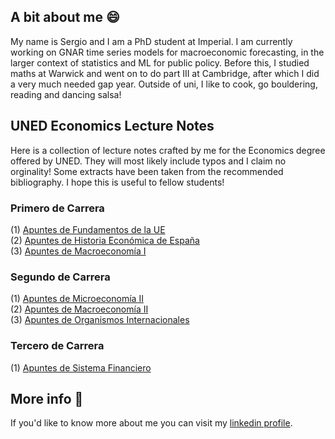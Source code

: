 ## A bit about me 😄
My name is Sergio and I am a PhD student at Imperial. I am currently working on GNAR time series models for macroeconomic forecasting, in the larger context of statistics and ML for public policy. Before this, I studied maths at Warwick and went on to do part III at Cambridge, after which I did a very much needed gap year. Outside of uni, I like to cook, go bouldering, reading and dancing salsa! 

## UNED Economics Lecture Notes
Here is a collection of lecture notes crafted by me for the Economics degree offered by UNED. They will most likely include typos and I claim no orginality! Some extracts have been taken from the recommended bibliography. I hope this is useful to fellow students!
### Primero de Carrera
(1) [Apuntes de Fundamentos de la UE](https://github.com/SergioEstanRuiz/SergioEstanRuiz/blob/main/Apuntas%20Fundamentos%20de%20la%20UE.pdf) \
(2) [Apuntes de Historia Económica de España](https://github.com/SergioEstanRuiz/SergioEstanRuiz/blob/main/Apuntes%20Historia%20Econ%C3%B3mica%20de%20Espa%C3%B1a.pdf) \
(3) [Apuntes de Macroeconomía I](https://github.com/SergioEstanRuiz/SergioEstanRuiz/blob/main/Apuntes%20de%20Introducci%C3%B3n%20a%20la%20Macroeconom%C3%ADa.pdf) 
### Segundo de Carrera
(1) [Apuntes de Microeconomía II](https://github.com/SergioEstanRuiz/SergioEstanRuiz/blob/main/Microeconom%C3%ADa_%20Producci%C3%B3n%20y%20Mercados.pdf) \
(2) [Apuntes de Macroeconomía II](https://github.com/SergioEstanRuiz/SergioEstanRuiz/blob/main/Apuntes%20Macroeconom%C3%ADa%20II.pdf) \
(3) [Apuntes de Organismos Internacionales](https://github.com/SergioEstanRuiz/SergioEstanRuiz/blob/main/Apuntes%20Organismos%20Internacionales.pdf)
### Tercero de Carrera
(1) [Apuntes de Sistema Financiero](https://github.com/SergioEstanRuiz/SergioEstanRuiz/blob/main/Sistema%20Financiero-%20Apuntes.pdf) 

## More info 📖
If you'd like to know more about me you can visit my [linkedin profile](https://www.linkedin.com/in/sergio-esta%C3%B1-ruiz-870347221/). 


